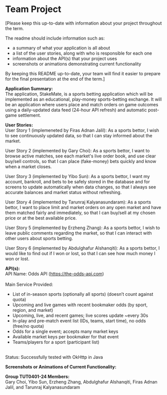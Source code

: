 # Team Project

[Please keep this up-to-date with information about your project throughout the term.

The readme should include information such as:
- a summary of what your application is all about
- a list of the user stories, along with who is responsible for each one
- information about the API(s) that your project uses 
- screenshots or animations demonstrating current functionality

By keeping this README up-to-date,
your team will find it easier to prepare for the final presentation
at the end of the term.]

**Application Summary:**<br>
The application, StakeMate, is a sports betting application which will be implemented as an educational, play-money sports-betting exchange. It will be an application where users place and match orders on game outcomes using a daily-updated data feed (24-hour API refresh) and automatic post-game settlement.

**User Stories:**<br>
User Story 1 (implemeneted by Firas Adnan Jalil): As a sports bettor, I wish to see continuously updated data, so that I can stay informed about the market.

User Story 2 (implemented by Gary Choi): As a sports bettor, I want to browse active matches, see each market's live order book, and use clear buy/sell controls, so that I can place (fake-money) bets quickly and know when a market closes.

User Story 3 (implemented by Yibo Sun): As a sports bettor, I want my account, bankroll, and bets to be safely stored in the database and for screens to update automatically when data changes, so that I always see accurate balances and market status without refreshing.

User Story 4 (implemented by Tarunraj Kalyanasundaram): As a sports bettor, I want to place limit and market orders on any open market and have them matched fairly and immediately, so that I can buy/sell at my chosen price or at the best available price.

User Story 5 (implemented by Erzheng Zhang): As a sports bettor, I wish to leave public comments regarding the market, so that I can interact with other users about sports betting.

User Story 6 (implemented by Abdulghafur Alshanqiti): As a sports bettor, I would like to find out if I won or lost, so that I can see how much money I won or lost.

**API(s):**<br>
API Name: Odds API (https://the-odds-api.com)<br><br>
Main Service Provided:<br>
- List of in-season sports (optionally all sports) (doesn’t count against quota)<br>
- Upcoming and live games with recent bookmaker odds (by sport, region, and market)<br>
- Upcoming, live, and recent games; live scores update ~every 30s<br>
- In-play and pre-match event list (IDs, teams, start time), no odds (free/no quota)<br>
- Odds for a single event; accepts many market keys<br>
- Available market keys per bookmaker for that event<br>
- Teams/players for a sport (participant list)<br><br>

Status: Successfully tested with OkHttp in Java

**Screenshots or Animations of Current Functionality:**


**Group TUT0401-24 Members:**<br>
Gary Choi, Yibo Sun, Erzheng Zhang, Abdulghafur Alshanqiti, Firas Adnan Jalil, and Tarunraj Kalyanasundaram
